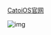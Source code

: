 [CatoiOS官网](https://mcr130102.litsmp.cn/catoiOS/)

![img](https://pic.imgdb.cn/item/66701716d9c307b7e95e6be5.png)